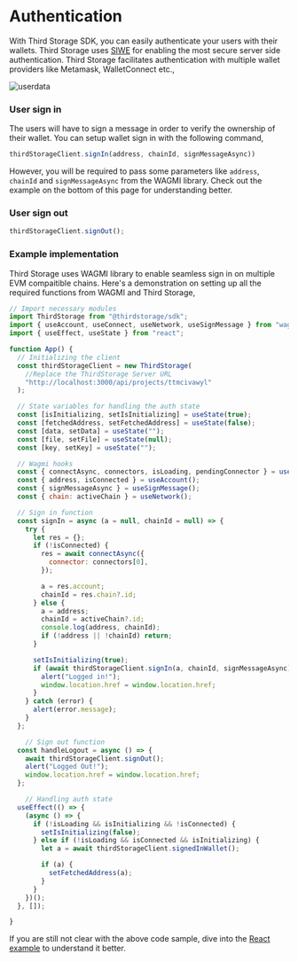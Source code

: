 # Authentication

With Third Storage SDK, you can easily authenticate your users with their wallets. Third Storage uses [SIWE](https://github.com/spruceid/siwe) for enabling the most secure server side authentication. Third Storage facilitates authentication with multiple wallet providers like Metamask, WalletConnect etc.,


![userdata](https://cdn.discordapp.com/attachments/1030935403177459732/1032372259656048711/auth.png)

### User sign in

The users will have to sign a message in order to verify the ownership of their wallet. You can setup wallet sign in with the following command,

```js
thirdStorageClient.signIn(address, chainId, signMessageAsync))
```

However, you will be required to pass some parameters like `address`, `chainId` and `signMessageAsync` from the WAGMI library. Check out the example on the bottom of this page for understanding better.

### User sign out

```js
thirdStorageClient.signOut();
```

### Example implementation

Third Storage uses WAGMI library to enable seamless sign in on multiple EVM compaitible chains. Here's a demonstration on setting up all the required functions from WAGMI and Third Storage,

```js
// Import necessary modules
import ThirdStorage from "@thirdstorage/sdk";
import { useAccount, useConnect, useNetwork, useSignMessage } from "wagmi";
import { useEffect, useState } from "react";

function App() {
  // Initializing the client
  const thirdStorageClient = new ThirdStorage(
    //Replace the ThirdStorage Server URL
    "http://localhost:3000/api/projects/ttmcivawyl"
  );

  // State variables for handling the auth state
  const [isInitializing, setIsInitializing] = useState(true);
  const [fetchedAddress, setFetchedAddress] = useState(false);
  const [data, setData] = useState("");
  const [file, setFile] = useState(null);
  const [key, setKey] = useState("");

  // Wagmi hooks
  const { connectAsync, connectors, isLoading, pendingConnector } = useConnect();
  const { address, isConnected } = useAccount();
  const { signMessageAsync } = useSignMessage();
  const { chain: activeChain } = useNetwork();

  // Sign in function
  const signIn = async (a = null, chainId = null) => {
    try {
      let res = {};
      if (!isConnected) {
        res = await connectAsync({
          connector: connectors[0],
        });

        a = res.account;
        chainId = res.chain?.id;
      } else {
        a = address;
        chainId = activeChain?.id;
        console.log(address, chainId);
        if (!address || !chainId) return;
      }

      setIsInitializing(true);
      if (await thirdStorageClient.signIn(a, chainId, signMessageAsync)) {
        alert("Logged in!");
        window.location.href = window.location.href;
      }
    } catch (error) {
      alert(error.message);
    }
  };

    // Sign out function
  const handleLogout = async () => {
    await thirdStorageClient.signOut();
    alert("Logged Out!");
    window.location.href = window.location.href;
  };

    // Handling auth state
  useEffect(() => {
    (async () => {
      if (!isLoading && isInitializing && !isConnected) {
        setIsInitializing(false);
      } else if (!isLoading && isConnected && isInitializing) {
        let a = await thirdStorageClient.signedInWallet();

        if (a) {
          setFetchedAddress(a);
        }
      }
    })();
  }, []);

}
```

If you are still not clear with the above code sample, dive into the [React example](https://github.com/ThirdStorage/react-example) to understand it better.